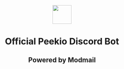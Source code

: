 <div align="center">
  <img src="https://cdn.discordapp.com/attachments/859189221797134386/955786143524352000/PeekioStickerWhite2.png" align="center" height="60px">
  </div>
<center>
  <h1>Official Peekio Discord Bot</h1>
  <h2>Powered by Modmail</h2>
</center>
